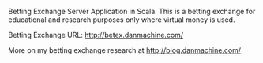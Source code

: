 Betting Exchange Server Application in Scala.
This is a betting exchange for educational and research purposes only where virtual money is used.

Betting Exchange URL: http://betex.danmachine.com/

More on my betting exchange research at http://blog.danmachine.com/